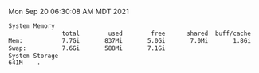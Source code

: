 Mon Sep 20 06:30:08 AM MDT 2021
```bash
System Memory
               total        used        free      shared  buff/cache   available
Mem:           7.7Gi       837Mi       5.0Gi       7.0Mi       1.8Gi       6.5Gi
Swap:          7.6Gi       588Mi       7.1Gi
System Storage
641M	.
```
```bash
